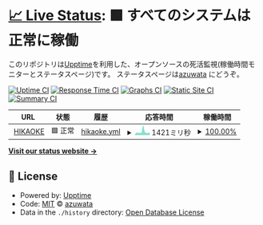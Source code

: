 # [📈 Live Status](https://azuwata.github.io/upptime): <!--live status--> **🟩 すべてのシステムは正常に稼働**

このリポジトリは[Upptime](https://github.com/upptime/upptime)を利用した、オープンソースの死活監視(稼働時間モニターとステータスページ)です。 ステータスページは[azuwata](https://azuwata.github.io/upptime) にどうぞ。

[![Uptime CI](https://github.com/azuwata/upptime/workflows/Uptime%20CI/badge.svg)](https://github.com/upptime/upptime/actions?query=workflow%3A%22Uptime+CI%22)
[![Response Time CI](https://github.com/azuwata/upptime/workflows/Response%20Time%20CI/badge.svg)](https://github.com/upptime/upptime/actions?query=workflow%3A%22Response+Time+CI%22)
[![Graphs CI](https://github.com/azuwata/upptime/workflows/Graphs%20CI/badge.svg)](https://github.com/upptime/upptime/actions?query=workflow%3A%22Graphs+CI%22)
[![Static Site CI](https://github.com/azuwata/upptime/workflows/Static%20Site%20CI/badge.svg)](https://github.com/upptime/upptime/actions?query=workflow%3A%22Static+Site+CI%22)
[![Summary CI](https://github.com/azuwata/upptime/workflows/Summary%20CI/badge.svg)](https://github.com/upptime/upptime/actions?query=workflow%3A%22Summary+CI%22)

<!--start: status pages-->
<!-- This summary is generated by Upptime (https://github.com/upptime/upptime) -->
<!-- Do not edit this manually, your changes will be overwritten -->
<!-- prettier-ignore -->
| URL | 状態 | 履歴 | 応答時間 | 稼働時間 |
| --- | ------ | ------- | ------------- | ------ |
| <img alt="" src="https://favicons.githubusercontent.com/hikaoke.online" height="13"> [HIKAOKE](http://hikaoke.online) | 🟩 正常 | [hikaoke.yml](https://github.com/azuwata/upptime/commits/HEAD/history/hikaoke.yml) | <details><summary><img alt="応答時間グラフ" src="./graphs/hikaoke/response-time-week.png" height="20"> 1421ミリ秒</summary><br><a href="https://azuwata.github.io/upptime/history/hikaoke"><img alt="応答時間 1041" src="https://img.shields.io/endpoint?url=https%3A%2F%2Fraw.githubusercontent.com%2Fazuwata%2Fupptime%2FHEAD%2Fapi%2Fhikaoke%2Fresponse-time.json"></a><br><a href="https://azuwata.github.io/upptime/history/hikaoke"><img alt="24時間 応答時間 1057" src="https://img.shields.io/endpoint?url=https%3A%2F%2Fraw.githubusercontent.com%2Fazuwata%2Fupptime%2FHEAD%2Fapi%2Fhikaoke%2Fresponse-time-day.json"></a><br><a href="https://azuwata.github.io/upptime/history/hikaoke"><img alt="7日 応答時間 1421" src="https://img.shields.io/endpoint?url=https%3A%2F%2Fraw.githubusercontent.com%2Fazuwata%2Fupptime%2FHEAD%2Fapi%2Fhikaoke%2Fresponse-time-week.json"></a><br><a href="https://azuwata.github.io/upptime/history/hikaoke"><img alt="30日 応答時間 1178" src="https://img.shields.io/endpoint?url=https%3A%2F%2Fraw.githubusercontent.com%2Fazuwata%2Fupptime%2FHEAD%2Fapi%2Fhikaoke%2Fresponse-time-month.json"></a><br><a href="https://azuwata.github.io/upptime/history/hikaoke"><img alt="1年 応答時間 1041" src="https://img.shields.io/endpoint?url=https%3A%2F%2Fraw.githubusercontent.com%2Fazuwata%2Fupptime%2FHEAD%2Fapi%2Fhikaoke%2Fresponse-time-year.json"></a></details> | <details><summary><a href="https://azuwata.github.io/upptime/history/hikaoke">100.00%</a></summary><a href="https://azuwata.github.io/upptime/history/hikaoke"><img alt="稼働時間 100.00%" src="https://img.shields.io/endpoint?url=https%3A%2F%2Fraw.githubusercontent.com%2Fazuwata%2Fupptime%2FHEAD%2Fapi%2Fhikaoke%2Fuptime.json"></a><br><a href="https://azuwata.github.io/upptime/history/hikaoke"><img alt="24時間の稼働時間 100.00%" src="https://img.shields.io/endpoint?url=https%3A%2F%2Fraw.githubusercontent.com%2Fazuwata%2Fupptime%2FHEAD%2Fapi%2Fhikaoke%2Fuptime-day.json"></a><br><a href="https://azuwata.github.io/upptime/history/hikaoke"><img alt="7日間の稼働時間 100.00%" src="https://img.shields.io/endpoint?url=https%3A%2F%2Fraw.githubusercontent.com%2Fazuwata%2Fupptime%2FHEAD%2Fapi%2Fhikaoke%2Fuptime-week.json"></a><br><a href="https://azuwata.github.io/upptime/history/hikaoke"><img alt="30日の稼働時間 100.00%" src="https://img.shields.io/endpoint?url=https%3A%2F%2Fraw.githubusercontent.com%2Fazuwata%2Fupptime%2FHEAD%2Fapi%2Fhikaoke%2Fuptime-month.json"></a><br><a href="https://azuwata.github.io/upptime/history/hikaoke"><img alt="1年の稼働時間 100.00%" src="https://img.shields.io/endpoint?url=https%3A%2F%2Fraw.githubusercontent.com%2Fazuwata%2Fupptime%2FHEAD%2Fapi%2Fhikaoke%2Fuptime-year.json"></a></details>

<!--end: status pages-->

[**Visit our status website →**](https://azuwata.github.io/upptime)

## 📄 License

- Powered by: [Upptime](https://github.com/upptime/upptime)
- Code: [MIT](./LICENSE) © [azuwata](https://azuwata.github.io/upptime)
- Data in the `./history` directory: [Open Database License](https://opendatacommons.org/licenses/odbl/1-0/)

